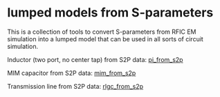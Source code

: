 # lumped models from S-parameters

This is a collection of tools to convert S-parameters from RFIC EM simulation 
into a lumped model that can be used in all sorts of circuit simulation. 

Inductor (two port, no center tap) from S2P data:
[pi_from_s2p](https://github.com/VolkerMuehlhaus/pi_from_s2p)

MIM capacitor from S2P data:
[mim_from_s2p](https://github.com/VolkerMuehlhaus/mim_from_s2p)

Transmission line from S2P data: 
[rlgc_from_s2p](https://github.com/VolkerMuehlhaus/rlgc_from_s2p)


